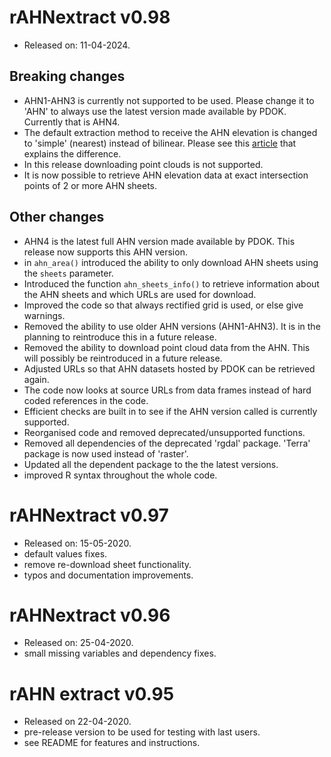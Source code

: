 # rAHNextract v0.98
* Released on: 11-04-2024.

## Breaking changes
* AHN1-AHN3 is currently not supported to be used. Please change it to 'AHN' to always use the latest version made available by PDOK. Currently that is AHN4.
* The default extraction method to receive the AHN elevation is changed to 'simple' (nearest) instead of bilinear. Please see this [article](https://gisgeography.com/raster-resampling/) that explains the difference.
* In this release downloading point clouds is not supported.
* It is now possible to retrieve AHN elevation data at exact intersection points of 2 or more AHN sheets.

## Other changes
* AHN4 is the latest full AHN version made available by PDOK. This release now supports this AHN version.
* in `ahn_area()` introduced the ability to only download AHN sheets using the `sheets` parameter.
* Introduced the function `ahn_sheets_info()` to retrieve information about the AHN sheets and which URLs are used for download. 
* Improved the code so that always rectified grid is used, or else give warnings.
* Removed the ability to use older AHN versions (AHN1-AHN3). It is in the planning to reintroduce this in a future release.
* Removed the ability to download point cloud data from the AHN. This will possibly be reintroduced in a future release.
* Adjusted URLs so that AHN datasets hosted by PDOK can be retrieved again.
* The code now looks at source URLs from data frames instead of hard coded references in the code.
* Efficient checks are built in to see if the AHN version called is currently supported.   
* Reorganised code and removed deprecated/unsupported functions.
* Removed all dependencies of the deprecated 'rgdal' package. 'Terra' package is now used instead of 'raster'.
* Updated all the dependent package to the the latest versions.
* improved R syntax throughout the whole code.

# rAHNextract v0.97
* Released on: 15-05-2020.
* default values fixes.
* remove re-download sheet functionality.
* typos and documentation improvements.


# rAHNextract v0.96
* Released on: 25-04-2020.
* small missing variables and dependency fixes.

# rAHN extract v0.95
* Released on 22-04-2020.
* pre-release version to be used for testing with last users.
* see README for features and instructions.
